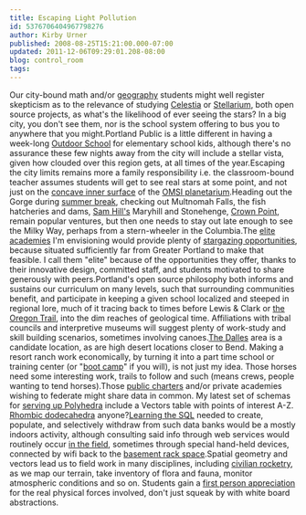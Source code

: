 ```yaml
---
title: Escaping Light Pollution
id: 5376706404967798276
author: Kirby Urner
published: 2008-08-25T15:21:00.000-07:00
updated: 2011-12-06T09:29:01.208-08:00
blog: control_room
tags: 
---
```


Our city-bound math and/or [geography](http://www.4dsolutions.net/ocn/winterhaven/) students might well register skepticism as to the relevance of studying [Celestia](http://www.shatters.net/celestia/) or [Stellarium](http://stellarium.sourceforge.net/), both open source projects, as what's the likelihood of ever seeing the stars?  In a big city, you don't see them, nor is the school system offering to bus you to anywhere that you might.Portland Public is a little different in having a week-long [Outdoor School](http://www.mesd.k12.or.us/os/OutdoorSchool/) for elementary school kids, although there's no assurance these few nights away from the city will include a stellar vista, given how clouded over this region gets, at all times of the year.Escaping the city limits remains more a family responsibility i.e. the classroom-bound teacher assumes students will get to see real stars at some point, and not just on the [concave inner surface](http://www.mesd.k12.or.us/os/starlab/STARLAB.html) of the [OMSI planetarium](http://worldgame.blogspot.com/2006/01/location-scouting.html).Heading out the Gorge during [summer break](http://mybizmo.blogspot.com/2008/06/scholars-in-summer.html), checking out Multnomah Falls, the fish hatcheries and dams, [Sam Hill's](http://en.wikipedia.org/wiki/Samuel_Hill) Maryhill and Stonehenge, [Crown Point](http://www.grunch.net/synergetics/applewhites.html), remain popular ventures, but then one needs to stay out late enough to see the Milky Way, perhaps from a stern-wheeler in the Columbia.[](https://blogger.googleusercontent.com/img/b/R29vZ2xl/AVvXsEjnK8QOtPn_3ejjJxQD2rgQAdUOdV___5rhrdvmi9aF1_sUs9VXB1HtDWWi_FBL1hXZN_733tsYNExf8-YJaQoieyJl92u4V6y6xQPYl_IdR1M4GNtETyDUd9sa4YIG0QxjxJbF/s1600-h/P8170031.JPG)The [elite academies](http://worldgame.blogspot.com/2008/08/elitism.html) I'm envisioning would provide plenty of [stargazing opportunities](http://worldgame.blogspot.com/2011/12/starry-night.html), because situated sufficiently far from Greater Portland to make that feasible.  I call them "elite" because of the opportunities they offer, thanks to their innovative design, committed staff, and students motivated to share generously with peers.Portland's open source philosophy both informs and sustains our curriculum on many levels, such that surrounding communities benefit, and participate in keeping a given school localized and steeped in regional lore, much of it tracing back to times before Lewis & Clark or [the Oregon Trail](http://www.endoftheoregontrail.org/joomlaeotic/), into the dim reaches of geological time. Affiliations with tribal councils and interpretive museums will suggest plenty of work-study and skill building scenarios, sometimes involving canoes.[The Dalles](http://www.thedalleschamber.com/) area is a candidate location, as are high desert locations closer to Bend.  Making a resort ranch work economically, by turning it into a part time school or training center (or "[boot camp](http://wanderers.pbwiki.com/BootCamp)" if you will), is not just my idea.  Those horses need some interesting work, trails to follow and such (means crews, people wanting to tend horses).Those [public charters](http://mybizmo.blogspot.com/2008/08/new-kind-of-charter.html) and/or private academies wishing to federate might share data in common.  My latest set of schemas for [serving up Polyhedra](http://www.4dsolutions.net/ocn/oop7.html) include a Vectors table with points of interest A-Z.  [Rhombic dodecahedra](http://worldgame.blogspot.com/2005/12/iq-test.html) anyone?[Learning the SQL](http://mail.geneseo.edu/pipermail/math-thinking-l/2008-August/date.html) needed to create, populate, and selectively withdraw from such data banks would be a mostly indoors activity, although consulting said info through web services would routinely occur [in the field](http://mybizmo.blogspot.com/2008/06/immersion-experience.html), sometimes through special hand-held devices, connected by wifi back to the [basement rack space](http://controlroom.blogspot.com/2008/06/xrl-meeting-space.html).Spatial geometry and vectors lead us to field work in many disciplines, including [civilian rocketry](http://mybizmo.blogspot.com/2008/05/rocket-science.html), as we map our terrain, take inventory of flora and fauna, monitor atmospheric conditions and so on.  Students gain a [first person appreciation](http://mybizmo.blogspot.com/2006/04/more-first-person-physics.html) for the real physical forces involved, don't just squeak by with white board abstractions.